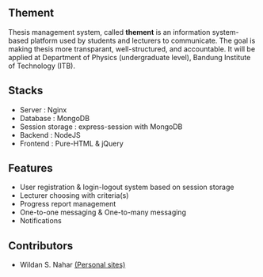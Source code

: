## Thement

Thesis management system, called **thement** is an information system-based platform used by students and lecturers to communicate. The goal is making thesis more transparant, well-structured, and accountable. It will be applied at Department of Physics (undergraduate level), Bandung Institute of Technology (ITB).

## Stacks

* Server : Nginx
* Database : MongoDB
* Session storage : express-session with MongoDB
* Backend : NodeJS
* Frontend : Pure-HTML & jQuery

## Features

* User registration & login-logout system based on session storage
* Lecturer choosing with criteria(s)
* Progress report management
* One-to-one messaging & One-to-many messaging
* Notifications

## Contributors

* Wildan S. Nahar [(Personal sites)](http://wildan.us)
